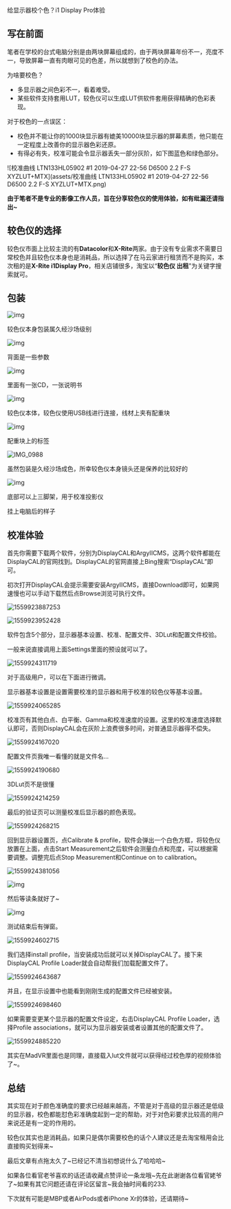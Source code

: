 给显示器校个色？i1 Display Pro体验

## 写在前面

笔者在学校的台式电脑分别是由两块屏幕组成的，由于两块屏幕年份不一，亮度不一，导致屏幕一直有肉眼可见的色差，所以就想到了校色的办法。

为啥要校色？

- 多显示器之间色彩不一，看着难受。
- 某些软件支持套用LUT，较色仪可以生成LUT供软件套用获得精确的色彩表现。

对于校色的一点误区：

- 校色并不能让你的1000块显示器有媲美10000块显示器的屏幕素质，他只能在一定程度上改善你的显示器色彩还原。
- 有得必有失，校准可能会令显示器丢失一部分灰阶，如下图蓝色和绿色部分。

![校准曲线 LTN133HL05902 #1 2019-04-27 22-56 D6500 2.2 F-S XYZLUT+MTX](assets/校准曲线 LTN133HL05902 #1 2019-04-27 22-56 D6500 2.2 F-S XYZLUT+MTX.png)

**由于笔者不是专业的影像工作人员，旨在分享较色仪的使用体验，如有纰漏还请指出~**

## 较色仪的选择

较色仪市面上比较主流的有**Datacolor**和**X-Rite**两家。由于没有专业需求不需要日常校色并且较色仪本身也是消耗品，所以选择了在马云家进行租赁而不是购买，本次租的是**X-Rite i1Display Pro**，相关店铺很多，淘宝以“**较色仪 出租**”为关键字搜索就可。

## 包装

![img](assets/IMG_0983.jpg)

较色仪本身包装属久经沙场级别

![img](assets/IMG_0984.jpg)

背面是一些参数

![img](assets/IMG_0985.jpg)

里面有一张CD，一张说明书

![img](assets/IMG_0987.jpg)

较色仪本体，较色仪使用USB线进行连接，线材上夹有配重块

![img](assets/IMG_0990.jpg)

配重块上的标签

![IMG_0988](assets/IMG_0988.jpg)

虽然包装是久经沙场成色，所幸较色仪本身镜头还是保养的比较好的

![img](assets/IMG_0989.jpg)

底部可以上三脚架，用于校准投影仪





挂上电脑后的样子

## 校准体验

首先你需要下载两个软件，分别为DisplayCAL和ArgyIICMS，这两个软件都能在DisplayCAL的官网找到。DisplayCAL的官网直接上Bing搜索“DisplayCAL”即可。

初次打开DisplayCAL会提示需要安装ArgyIICMS，直接Download即可，如果网速慢也可以手动下载然后点Browse浏览可执行文件。

![1559923887253](assets/1559923887253.png)

![1559923952428](assets/1559923952428.png)

软件包含5个部分，显示器基本设置、校准、配置文件、3DLut和配置文件校验。

一般来说直接调用上面Settings里面的预设就可以了。

![1559924311719](assets/1559924311719.png)

对于高级用户，可以在下面进行微调。

显示器基本设置是设置需要校准的显示器和用于校准的较色仪等基本设置。

![1559924065285](assets/1559924065285.png)

校准页有其他白点、白平衡、Gamma和校准速度的设置。这里的校准速度选择默认即可，否则DisplayCAL会在灰阶上浪费很多时间，对普通显示器得不偿失。

![1559924167020](assets/1559924167020.png)

配置文件页我唯一看懂的就是文件名...

![1559924190680](assets/1559924190680.png)

3DLut页不是很懂

![1559924214259](assets/1559924214259.png)

最后的验证页可以测量校准后显示器的颜色表现。

![1559924268215](assets/1559924268215.png)

回到显示器设置页，点Calibrate & profile，软件会弹出一个白色方框，将较色仪放置在上面，点击Start Measurement之后软件会测量白点和亮度，可以根据需要调整。调整完后点Stop Measurement和Continue on to calibration。

![1559924381056](assets/1559924381056.png)

![img](assets/IMG_0992-1559924486626.jpg)

然后等读条就好了~

![img](assets/IMG_0993.jpg)

测试结束后有弹窗。

![1559924602715](assets/1559924602715.png)

我们选择install profile，当安装成功后就可以关掉DisplayCAL了。接下来DisplayCAL Profile Loader就会自动帮我们加载配置文件了。

![1559924643687](assets/1559924643687.png)

并且，在显示设置中也能看到刚刚生成的配置文件已经被安装。

![1559924698460](assets/1559924698460.png)

如果需要变更某个显示器的配置文件设定，右击DisplayCAL Profile Loader，选择Profile associations，就可以为显示器安装或者设置其他的配置文件了。

![1559924885220](assets/1559924885220.png)

其实在MadVR里面也是同理，直接载入lut文件就可以获得经过校色厚的视频体验了~。

## 总结

其实现在对于颜色准确度的要求已经越来越高，不管是对于高级的显示器还是低级的显示器，校色都能怼色彩准确度起到一定的帮助，对于对色彩要求比较高的用户来说还是有一定的作用的。

较色仪其实也是消耗品，如果只是偶尔需要校色的话个人建议还是去淘宝租用会比直接购买划得来~

最后文章有点拖太久了~已经记不清当初想说什么了哈哈哈~

如果各位看官老爷喜欢的话还请收藏点赞评论一条龙哦~先在此谢谢各位看官姥爷了~如果有其它问题还请在评论区留言~我会抽时间看的233.

下次就有可能是MBP或者AirPods或者iPhone Xr的体验，还请期待~